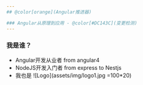 ```yaml
---
## @color[orange](Angular推进器)

### Angular从原理到应用 - @color[#DC143C](变更检测)
---
```

### 我是谁？
- Angular开发从业者 from angular4
- NodeJS开发入门者 from express to Nestjs
- 我也是
![Logo](assets/img/logo1.jpg =100*20)
